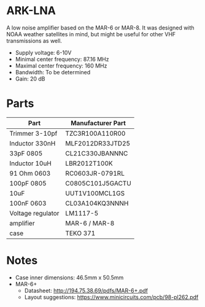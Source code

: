 ARK-LNA
=======
A low noise amplifier based on the MAR-6 or MAR-8.
It was designed with NOAA weather satellites in mind,
but might be useful for other VHF transmissions as well.


* Supply voltage: 6-10V
* Minimal center frequency: 87.16 MHz
* Maximal center frequency: 160 MHz
* Bandwidth: To be determined
* Gain: 20 dB


Parts
=====

| Part				| Manufacturer Part	|
|-------------------|-------------------|
| Trimmer 3-10pf	| TZC3R100A110R00 	|
| Inductor 330nH	| MLF2012DR33JTD25	|
| 33pF 0805         | CL21C330JBANNNC   |
| Inductor 10uH		| LBR2012T100K      |
| 91 Ohm 0603       | RC0603JR-0791RL   |
| 100pF 0805        | C0805C101J5GACTU  |
| 10uF              | UUT1V100MCL1GS    |
| 100nF 0603        | CL03A104KQ3NNNH   |
| Voltage regulator | LM1117-5          |
| amplifier         | MAR-6 / MAR-8     |
| case              | TEKO 371          |


Notes
=====
* Case inner dimensions: 46.5mm x 50.5mm
* MAR-6+
    * Datasheet: http://194.75.38.69/pdfs/MAR-6+.pdf
    * Layout suggestions: https://www.minicircuits.com/pcb/98-pl262.pdf
